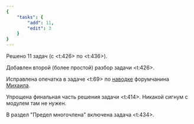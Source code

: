 ```yaml
---
{
    "tasks": {
        "add": 11,
        "edit": 3
    }
}
---
```


Решено 11 задач (с <t:426> по <t:436>).

Добавлен второй (более простой) разбор задачи <t:426>.

Исправлена опечатка в задаче <t:69> по [наводке](https://bydef.ru/threads/opechatka-v-dok-ve-69-demidovicha.14) форумчанина [Михаила](https://bydef.ru/members/mixail.18/).

Упрощена финальная часть решения задачи <t:414>. Никакой сигнум с модулем там не нужен.

В раздел "Предел многочлена" включена задача <t:434>.